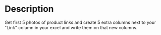 # Description
Get first 5 photos of product links and create 5 extra columns next to your "Link" column in your excel and write them on that new columns.
